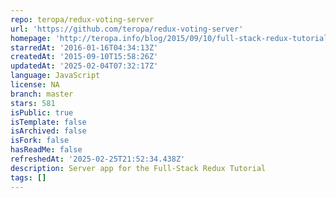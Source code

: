 ```yaml
---
repo: teropa/redux-voting-server
url: 'https://github.com/teropa/redux-voting-server'
homepage: 'http://teropa.info/blog/2015/09/10/full-stack-redux-tutorial.html'
starredAt: '2016-01-16T04:34:13Z'
createdAt: '2015-09-10T15:58:26Z'
updatedAt: '2025-02-04T07:32:17Z'
language: JavaScript
license: NA
branch: master
stars: 581
isPublic: true
isTemplate: false
isArchived: false
isFork: false
hasReadMe: false
refreshedAt: '2025-02-25T21:52:34.438Z'
description: Server app for the Full-Stack Redux Tutorial
tags: []
---
```


